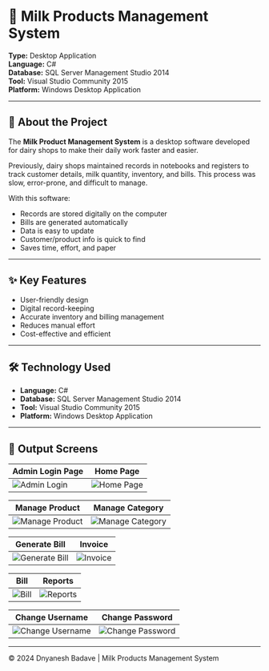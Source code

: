 # 🥛 Milk Products Management System

**Type:** Desktop Application  
**Language:** C#  
**Database:** SQL Server Management Studio 2014  
**Tool:** Visual Studio Community 2015  
**Platform:** Windows Desktop Application  

---

## 📖 About the Project

The **Milk Product Management System** is a desktop software developed for dairy shops to make their daily work faster and easier.

Previously, dairy shops maintained records in notebooks and registers to track customer details, milk quantity, inventory, and bills. This process was slow, error-prone, and difficult to manage.

With this software:
- Records are stored digitally on the computer  
- Bills are generated automatically  
- Data is easy to update  
- Customer/product info is quick to find  
- Saves time, effort, and paper  

---

## ✨ Key Features
- User-friendly design  
- Digital record-keeping  
- Accurate inventory and billing management  
- Reduces manual effort  
- Cost-effective and efficient  

---

## 🛠 Technology Used
- **Language:** C#  
- **Database:** SQL Server Management Studio 2014  
- **Tool:** Visual Studio Community 2015  
- **Platform:** Windows Desktop Application  

---

## 📸 Output Screens

| Admin Login Page | Home Page |
| --- | --- |
| ![Admin Login](link-to-image) | ![Home Page](link-to-image) |

| Manage Product | Manage Category |
| --- | --- |
| ![Manage Product](link-to-image) | ![Manage Category](link-to-image) |

| Generate Bill | Invoice |
| --- | --- |
| ![Generate Bill](link-to-image) | ![Invoice](link-to-image) |

| Bill | Reports |
| --- | --- |
| ![Bill](link-to-image) | ![Reports](link-to-image) |

| Change Username | Change Password |
| --- | --- |
| ![Change Username](link-to-image) | ![Change Password](link-to-image) |

---

© 2024 Dnyanesh Badave | Milk Products Management System
